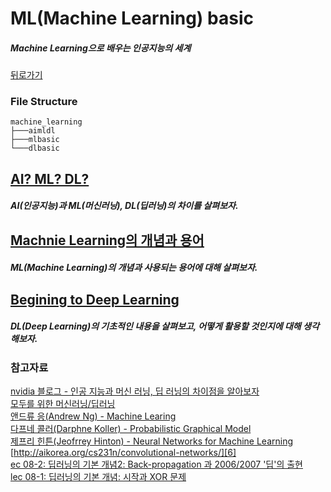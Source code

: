 # ML(Machine Learning) basic

##### Machine Learning으로 배우는 인공지능의 세계

[뒤로가기](/README.md)

### File Structure

```
machine_learning
├───aimldl
├───mlbasic
└───dlbasic
```
  
## [AI? ML? DL?](/machine_learning/aimldl/README.md)

##### AI(인공지능)과 ML(머신러닝), DL(딥러닝)의 차이를 살펴보자.  

## [Machnie Learning의 개념과 용어](/machine_learning/mlbasic/README.md)

##### ML(Machine Learning)의 개념과 사용되는 용어에 대해 살펴보자.  

## [Begining to Deep Learning](/machine_learning/dlbasic/README.md)

##### DL(Deep Learning)의 기초적인 내용을 살펴보고, 어떻게 활용할 것인지에 대해 생각해보자.  

### 참고자료

[nvidia 블로그 - 인공 지능과 머신 러닝, 딥 러닝의 차이점을 알아보자][1]  
[모두를 위한 머신러닝/딥러닝][2]  
[앤드류 응(Andrew Ng) - Machine Learing][3]  
[다프네 콜러(Darphne Koller) - Probabilistic Graphical Model][4]  
[제프리 힌튼(Jeofrrey Hinton) - Neural Networks for Machine Learning][5]  
[http://aikorea.org/cs231n/convolutional-networks/][6]  
[ec 08-2: 딥러닝의 기본 개념2: Back-propagation 과 2006/2007 '딥'의 출현][7]  
[lec 08-1: 딥러닝의 기본 개념: 시작과 XOR 문제][8]  

[1]: http://blogs.nvidia.co.kr/2016/08/03/difference_ai_learning_machinelearning/  
[2]: https://hunkim.github.io/ml/  
[3]: https://www.coursera.org/learn/machine-learning  
[4]: https://www.coursera.org/learn/probabilistic-graphical-models  
[5]: https://www.coursera.org/learn/neural-networks  
[6]: http://aikorea.org/cs231n/convolutional-networks/  
[7]: https://www.youtube.com/watch?v=AByVbUX1PUI  
[8]: https://www.youtube.com/watch?v=n7DNueHGkqE&feature=youtu.be  

